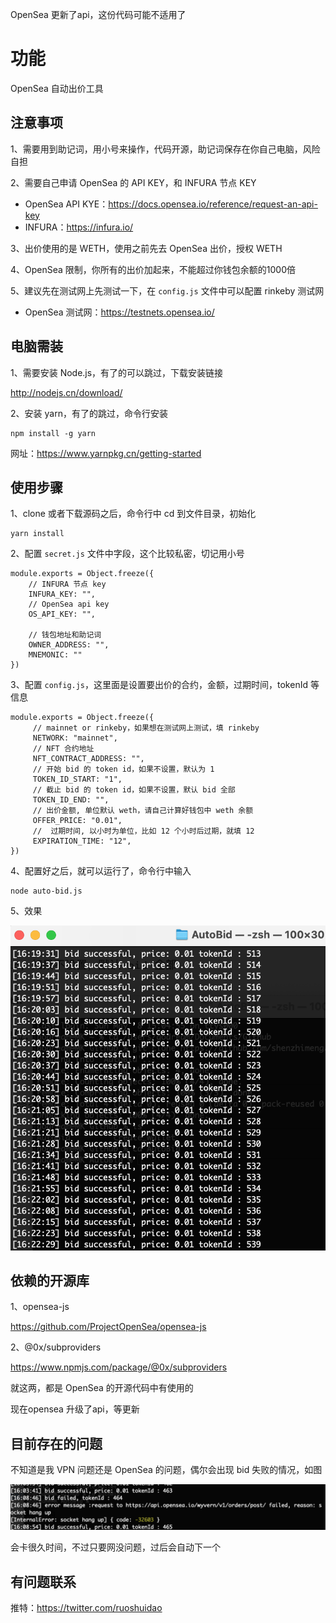 OpenSea 更新了api，这份代码可能不适用了

# 功能
OpenSea 自动出价工具

## 注意事项

1、需要用到助记词，用小号来操作，代码开源，助记词保存在你自己电脑，风险自担

2、需要自己申请 OpenSea 的 API KEY，和 INFURA 节点 KEY

- OpenSea API KYE：https://docs.opensea.io/reference/request-an-api-key
- INFURA：https://infura.io/

3、出价使用的是 WETH，使用之前先去 OpenSea 出价，授权 WETH

4、OpenSea 限制，你所有的出价加起来，不能超过你钱包余额的1000倍

5、建议先在测试网上先测试一下，在 `config.js` 文件中可以配置 rinkeby 测试网

- OpenSea 测试网：https://testnets.opensea.io/

## 电脑需装

1、需要安装 Node.js，有了的可以跳过，下载安装链接

http://nodejs.cn/download/

2、安装 yarn，有了的跳过，命令行安装

```
npm install -g yarn
```

网址：https://www.yarnpkg.cn/getting-started

## 使用步骤

1、clone 或者下载源码之后，命令行中 cd 到文件目录，初始化

```
yarn install
```

2、配置 `secret.js`  文件中字段，这个比较私密，切记用小号

```
module.exports = Object.freeze({
    // INFURA 节点 key
    INFURA_KEY: "",
    // OpenSea api key
    OS_API_KEY: "", 

    // 钱包地址和助记词
    OWNER_ADDRESS: "",
    MNEMONIC: ""
})
```

3、配置 `config.js`，这里面是设置要出价的合约，金额，过期时间，tokenId 等信息

```
module.exports = Object.freeze({
     // mainnet or rinkeby，如果想在测试网上测试，填 rinkeby
     NETWORK: "mainnet",
     // NFT 合约地址
     NFT_CONTRACT_ADDRESS: "", 
     // 开始 bid 的 token id，如果不设置，默认为 1
     TOKEN_ID_START: "1",
     // 截止 bid 的 token id，如果不设置，默认 bid 全部
     TOKEN_ID_END: "",
     // 出价金额, 单位默认 weth，请自己计算好钱包中 weth 余额
     OFFER_PRICE: "0.01",
     //  过期时间, 以小时为单位，比如 12 个小时后过期，就填 12
     EXPIRATION_TIME: "12",
})
```

4、配置好之后，就可以运行了，命令行中输入

```
node auto-bid.js
```

5、效果

![image-20220508164000604](img/image-20220508164000604.png)

## 依赖的开源库

1、opensea-js

https://github.com/ProjectOpenSea/opensea-js

2、@0x/subproviders

https://www.npmjs.com/package/@0x/subproviders

就这两，都是 OpenSea 的开源代码中有使用的

现在opensea 升级了api，等更新


## 目前存在的问题

不知道是我 VPN 问题还是 OpenSea 的问题，偶尔会出现 bid 失败的情况，如图

![image-20220508164453622](img/image-20220508164453622.png)

会卡很久时间，不过只要网没问题，过后会自动下一个



## 有问题联系

推特：https://twitter.com/ruoshuidao


